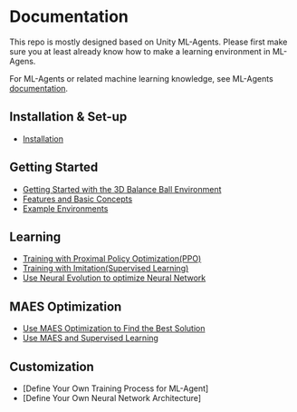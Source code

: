 # Documentation
This repo is mostly designed based on Unity ML-Agents. Please first make sure you at least already know how to make a learning environment in ML-Agens. 

For ML-Agents or related machine learning knowledge, see ML-Agents [documentation](https://github.com/Unity-Technologies/ml-agents/blob/master/docs/Readme.md). 



## Installation & Set-up
 * [Installation](Installation.md)
 
## Getting Started
 * [Getting Started with the 3D Balance Ball Environment](Getting-Started-with-Balance-Ball.md)
 * [Features and Basic Concepts](BasicConcepts.md)
 * [Example Environments](ExamplesList.md)

## Learning
 * [Training with Proximal Policy Optimization(PPO)](Training-PPO.md) 
 * [Training with Imitation(Supervised Learning)](Training-SL.md) 
 * [Use Neural Evolution to optimize Neural Network](Neural-Evolution.md)
 
## MAES Optimization
 * [Use MAES Optimization to Find the Best Solution](MAES.md)
 * [Use MAES and Supervised Learning](MAES-And-SL.md)
 
## Customization
 * [Define Your Own Training Process for ML-Agent]
 * [Define Your Own Neural Network Architecture]
